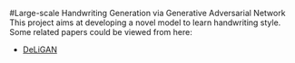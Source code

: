 #Large-scale Handwriting Generation via Generative Adversarial Network
This project aims at developing a novel model to learn handwriting style. Some related papers could be viewed from here:
- [DeLiGAN](https://arxiv.org/abs/1706.02071)
